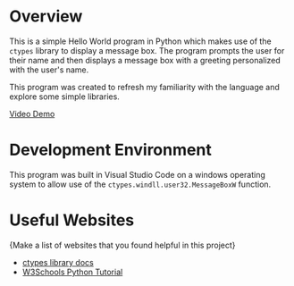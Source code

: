 # Overview

This is a simple Hello World program in Python which makes use of the `ctypes` library to display a message box. The program prompts the user for their name and then displays a message box with a greeting personalized with the user's name.

This program was created to refresh my familiarity with the language and explore some simple libraries.

[Video Demo](https://youtu.be/TyzrUTsrSAc)

# Development Environment

This program was built in Visual Studio Code on a windows operating system to allow use of the `ctypes.windll.user32.MessageBoxW` function.

# Useful Websites

{Make a list of websites that you found helpful in this project}
* [ctypes library docs](https://docs.python.org/3/library/ctypes.html)
* [W3Schools Python Tutorial](https://www.w3schools.com/python/default.asp)
